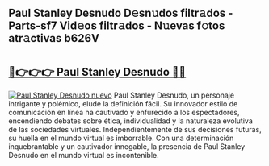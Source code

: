 ## Paul Stanley Desnudo D𝚎sn𝚞dos filtr𝚊dos - Parts-sf7 Vid𝚎os filtr𝚊dos - N𝚞evas f𝚘tos atr𝚊ctivas b626V

# <h2><a href="http://mbduw2a.tromn.icu/?c=Paul+Stanley+Desnudo">🔗👉👉👉 Paul Stanley Desnudo 🔗🔗</a></h2>

[![Paul Stanley Desnudo nuevo](https://i.imgur.com/pEAQMta.gif)](http://mbduw2a.tromn.icu/?c=Paul+Stanley+Desnudo)
Paul Stanley Desnudo, un personaje intrigante y polémico, elude la definición fácil. Su innovador estilo de comunicación en línea ha cautivado y enfurecido a los espectadores, encendiendo debates sobre ética, individualidad y la naturaleza evolutiva de las sociedades virtuales. Independientemente de sus decisiones futuras, su huella en el mundo virtual es imborrable. Con una determinación inquebrantable y un cautivador innegable, la presencia de Paul Stanley Desnudo en el mundo virtual es incontenible.
